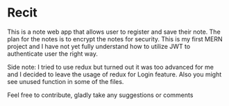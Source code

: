 <h1>Recit</h1>

<p>This is a note web app that allows user to register and save their note. The plan for the notes is to encrypt the notes for security. This is my first MERN project and I have not yet fully understand how to utilize JWT to authenticate user the right way.</p>
<p>Side note: I tried to use redux but turned out it was too advanced for me and I decided to leave the usage of redux for Login feature. Also you might see unused function in some of the files.</p>

<p>Feel free to contribute, gladly take any suggestions or comments</p>
